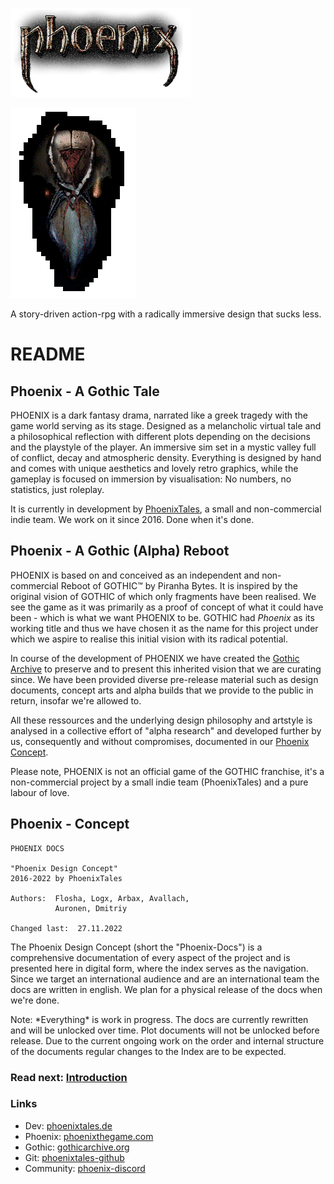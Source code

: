 ![Phoenix Logo](/_img/phnx-logo-retro.png)

![Phoenix Mask](/_img/phnx-mask-v02-retro.png)


<p class="suptext">A story-driven action-rpg with a 
radically immersive design that sucks less.</p>


# README

## Phoenix - A Gothic Tale

PHOENIX is a dark fantasy drama, narrated like a greek tragedy with the game world serving as its stage. Designed as a melancholic virtual tale and a philosophical reflection with different plots depending on the decisions and the playstyle of the player. An immersive sim set in a mystic valley full of conflict, decay and atmospheric density. Everything is designed by hand and comes with unique aesthetics and lovely retro graphics, while the gameplay is focused on immersion by visualisation: No numbers, no statistics, just roleplay.

It is currently in development by [PhoenixTales](https://phoenixtales.de), a small and non-commercial indie team. We work on it since 2016. Done when it's done. 


## Phoenix - A Gothic (Alpha) Reboot

PHOENIX is based on and conceived as an independent and non-commercial Reboot of GOTHIC&trade; by Piranha Bytes. It is inspired by the original vision of GOTHIC of which only fragments have been realised. We see the game as it was primarily as a proof of concept of what it could have been - which is what we want PHOENIX to be. GOTHIC had *Phoenix* as its working title and thus we have chosen it as the name for this project under which we aspire to realise this initial vision with its radical potential.  

In course of the development of PHOENIX we have created the [Gothic Archive](https://gothicarchive.org) to preserve and to present this inherited vision that we are curating since. We have been provided diverse pre-release material such as design documents, concept arts and alpha builds that we provide to the public in return, insofar we're allowed to.  

All these ressources and the underlying design philosophy and artstyle is analysed in a collective effort of "alpha research" and developed further by us, consequently and without compromises, documented in our [Phoenix Concept]().  

<p class="subtext">Please note, PHOENIX is not an official game of the GOTHIC franchise, it's a non-commercial project by a small indie team (PhoenixTales) and a pure labour of love.</p>


## Phoenix - Concept

```  
PHOENIX DOCS

"Phoenix Design Concept"
2016-2022 by PhoenixTales

Authors:  Flosha, Logx, Arbax, Avallach,
          Auronen, Dmitriy

Changed last:  27.11.2022
```  

The Phoenix Design Concept (short the "Phoenix-Docs") is a comprehensive documentation of every aspect of the project and is presented here in digital form, where the index serves as the navigation. Since we target an international audience and are an international team the docs are written in english. We plan for a physical release of the docs when we're done.  

<p class="subtext">Note: *Everything* is work in progress. The docs are currently rewritten and will be unlocked over time. Plot documents will not be unlocked before release. Due to the current ongoing work on the order and internal structure of the documents regular changes to the Index are to be expected.</p>


### Read next: [Introduction](/vision/introduction.md)


### Links

* Dev: [phoenixtales.de](https://phoenixtales.de)
* Phoenix: [phoenixthegame.com](https://phoenixthegame.com)
* Gothic: [gothicarchive.org](https://gothicarchive.org)
* Git: [phoenixtales-github](https://github.com/PhoenixTales)
* Community: [phoenix-discord](https://discord.gg/CK4VAR7fpH)

